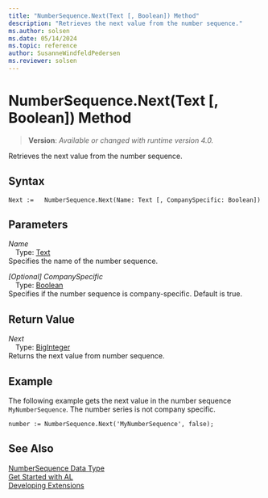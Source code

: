```yaml
---
title: "NumberSequence.Next(Text [, Boolean]) Method"
description: "Retrieves the next value from the number sequence."
ms.author: solsen
ms.date: 05/14/2024
ms.topic: reference
author: SusanneWindfeldPedersen
ms.reviewer: solsen
---
```

[//]: # (START>DO_NOT_EDIT)
[//]: # (IMPORTANT:Do not edit any of the content between here and the END>DO_NOT_EDIT.)
[//]: # (Any modifications should be made in the .xml files in the ModernDev repo.)
# NumberSequence.Next(Text [, Boolean]) Method
> **Version**: _Available or changed with runtime version 4.0._

Retrieves the next value from the number sequence.


## Syntax
```AL
Next :=   NumberSequence.Next(Name: Text [, CompanySpecific: Boolean])
```
## Parameters
*Name*  
&emsp;Type: [Text](../text/text-data-type.md)  
Specifies the name of the number sequence.  

*[Optional] CompanySpecific*  
&emsp;Type: [Boolean](../boolean/boolean-data-type.md)  
Specifies if the number sequence is company-specific. Default is true.  


## Return Value
*Next*  
&emsp;Type: [BigInteger](../biginteger/biginteger-data-type.md)  
Returns the next value from number sequence.


[//]: # (IMPORTANT: END>DO_NOT_EDIT)

## Example
The following example gets the next value in the number sequence `MyNumberSequence`. The number series is not company specific.
 
```al
number := NumberSequence.Next('MyNumberSequence', false);
```

## See Also
[NumberSequence Data Type](numbersequence-data-type.md)  
[Get Started with AL](../../devenv-get-started.md)  
[Developing Extensions](../../devenv-dev-overview.md)